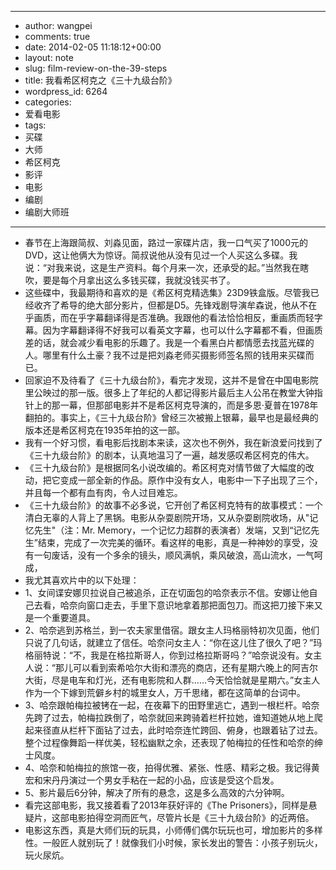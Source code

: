 - --
- author: wangpei
- comments: true
- date: 2014-02-05 11:18:12+00:00
- layout: note
- slug: film-review-on-the-39-steps
- title: 我看希区柯克之《三十九级台阶》
- wordpress_id: 6264
- categories:
- 爱看电影
- tags:
- 买碟
- 大师
- 希区柯克
- 影评
- 电影
- 编剧
- 编剧大师班
- --
- 春节在上海跟简叔、刘淼见面，路过一家碟片店，我一口气买了1000元的DVD，这让他俩大为惊讶。简叔说他从没有见过一个人买这么多碟。我说：“对我来说，这是生产资料。每个月来一次，还承受的起。”当然我在瞎吹，要是每个月拿出这么多钱买碟，我就没钱买书了。
- 这些碟中，我最期待和喜欢的是《希区柯克精选集》23D9铁盒版。尽管我已经收齐了希导的绝大部分影片，但都是D5。先锋戏剧导演牟森说，他从不在乎画质，而在乎字幕翻译得是否准确。我跟他的看法恰恰相反，重画质而轻字幕。因为字幕翻译得不好我可以看英文字幕，也可以什么字幕都不看，但画质差的话，就会减少看电影的乐趣了。我是一个看黑白片都情愿去找蓝光碟的人。哪里有什么土豪？我不过是把刘淼老师买摄影师签名照的钱用来买碟而已。
- 回家迫不及待看了《三十九级台阶》，看完才发现，这并不是曾在中国电影院里公映过的那一版。很多上了年纪的人都记得影片最后主人公吊在教堂大钟指针上的那一幕，但那部电影并不是希区柯克导演的，而是多恩·夏普在1978年翻拍的。事实上，《三十九级台阶》曾经三次被搬上银幕，最早也是最经典的版本还是希区柯克在1935年拍的这一部。
- 我有一个好习惯，看电影后找剧本来读，这次也不例外，我在新浪爱问找到了《三十九级台阶》的剧本，认真地温习了一遍，越发感叹希区柯克的伟大。
- 《三十九级台阶》是根据同名小说改编的。希区柯克对情节做了大幅度的改动，把它变成一部全新的作品。原作中没有女人，电影中一下子出现了三个，并且每一个都有血有肉，令人过目难忘。
- 《三十九级台阶》的故事不必多说，它开创了希区柯克特有的故事模式：一个清白无辜的人背上了黑锅。电影从杂耍剧院开场，又从杂耍剧院收场，从"记忆先生"（注：Mr. Memory，一个记忆力超群的表演者）发端，又到“记忆先生”结束，完成了一次完美的循环。看这样的电影，真是一种神妙的享受，没有一句废话，没有一个多余的镜头，顺风满帆，乘风破浪，高山流水，一气呵成，
- 我尤其喜欢片中的以下处理：
- 1、女间谍安娜贝拉说自己被追杀，正在切面包的哈奈表示不信。安娜让他自己去看，哈奈向窗口走去，手里下意识地拿着那把面包刀。而这把刀接下来又是一个重要道具。
- 2、哈奈逃到苏格兰，到一农夫家里借宿。跟女主人玛格丽特初次见面，他们只说了几句话，就建立了信任。哈奈问女主人：“你在这儿住了很久了吧？”玛格丽特说：“不，我是在格拉斯哥人，你到过格拉斯哥吗？”哈奈说没有。女主人说：“那儿可以看到索希哈尔大街和漂亮的商店，还有星期六晚上的阿吉尔大街，尽是电车和灯光，还有电影院和人群……今天恰恰就是星期六。”女主人作为一个下嫁到荒僻乡村的城里女人，万千思绪，都在这简单的台词中。
- 3、哈奈跟帕梅拉被铐在一起，在夜幕下的田野里逃亡，遇到一根栏杆。哈奈先跨了过去，帕梅拉跌倒了，哈奈就回来跨骑着栏杆拉她，谁知道她从地上爬起来径直从栏杆下面钻了过去，此时哈奈连忙跨回、俯身，也跟着钻了过去。整个过程像舞蹈一样优美，轻松幽默之余，还表现了帕梅拉的任性和哈奈的绅士风度。
- 4、哈奈和帕梅拉的旅馆一夜，拍得优雅、紧张、性感、精彩之极。我记得黄宏和宋丹丹演过一个男女手粘在一起的小品，应该是受这个启发。
- 5、影片最后6分钟，解决了所有的悬念，这是多么高效的六分钟啊。
- 看完这部电影，我又接着看了2013年获好评的《The Prisoners》，同样是悬疑片，这部电影拍得空洞而匠气，尽管片长是《三十九级台阶》的近两倍。
- 电影这东西，真是大师们玩的玩具，小师傅们偶尔玩玩也可，增加影片的多样性。一般匠人就别玩了！就像我们小时候，家长发出的警告：小孩子别玩火，玩火尿炕。
